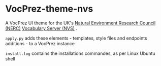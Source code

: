 # VocPrez-theme-nvs
A VocPrez UI theme for the UK's [Natural Environment Research Council (NERC)](https://nerc.ukri.org/) [Vocabulary Server (NVS)](http://vocab.nerc.ac.uk/) .

`apply.py` adds these elements - templates, style files and endpoints additions - to a VocPrez instance

`install.log` contains the installations commandes, as per Linux Ubuntu shell
